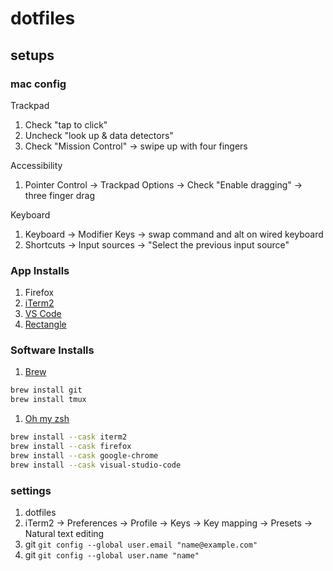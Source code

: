 # dotfiles

## setups

### mac config

Trackpad
1. Check "tap to click"
1. Uncheck "look up & data detectors"
1. Check "Mission Control" -> swipe up with four fingers

Accessibility
1. Pointer Control -> Trackpad Options -> Check "Enable dragging" -> three finger drag

Keyboard
1. Keyboard -> Modifier Keys -> swap command and alt on wired keyboard
1. Shortcuts -> Input sources -> "Select the previous input source"


### App Installs

1. Firefox
1. [iTerm2](https://iterm2.com)
1. [VS Code](https://code.visualstudio.com)
1. [Rectangle](https://rectangleapp.com)


### Software Installs

1. [Brew](https://brew.sh/)
```bash
brew install git
brew install tmux
```
1. [Oh my zsh](https://ohmyz.sh/#install)

```bash
brew install --cask iterm2
brew install --cask firefox
brew install --cask google-chrome
brew install --cask visual-studio-code
```

### settings

1. dotfiles
1. iTerm2 -> Preferences -> Profile -> Keys -> Key mapping -> Presets -> Natural text editing
1. git `git config --global user.email "name@example.com"`
1. git `git config --global user.name "name"`

